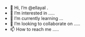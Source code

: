- 👋 Hi, I’m @ellayal .
- 👀 I’m interested in .....
- 🌱 I’m currently learning ...
- 💞️ I’m looking to collaborate on .....
- 📫 How to reach me .....

<!---
ellayal/ellayal is a ✨ special ✨ repository because its `README.md` (this file) appears on your GitHub profile.
You can click the Preview link to take a look at your changes.
--->
